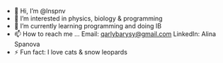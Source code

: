 - 👋 Hi, I’m @lnspnv
- 👀 I’m interested in physics, biology & programming
- 🌱 I’m currently learning programming and doing IB
- 📫 How to reach me ...
          Email: qarlybarysy@gmail.com
          LinkedIn: Alina Spanova
- ⚡ Fun fact: I love cats & snow leopards

